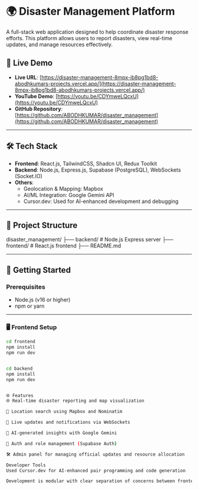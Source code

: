 # 🌍 Disaster Management Platform

A full-stack web application designed to help coordinate disaster response efforts. This platform allows users to report disasters, view real-time updates, and manage resources effectively.

## 🔗 Live Demo

- **Live URL**: [https://disaster-management-8mpx-ib8pg1bd8-abodhkumars-projects.vercel.app/](https://disaster-management-8mpx-ib8pg1bd8-abodhkumars-projects.vercel.app/)
- **YouTube Demo**: [https://youtu.be/CDYmweLQcxU](https://youtu.be/CDYmweLQcxU)
- **GitHub Repository**: [https://github.com/ABODHKUMAR/disaster_management](https://github.com/ABODHKUMAR/disaster_management)

---

## 🛠️ Tech Stack

- **Frontend**: React.js, TailwindCSS, Shadcn UI, Redux Toolkit
- **Backend**: Node.js, Express.js, Supabase (PostgreSQL), WebSockets (Socket.IO)
- **Others**:
  - Geolocation & Mapping: Mapbox
  - AI/ML Integration: Google Gemini API
  - Cursor.dev: Used for AI-enhanced development and debugging

---

## 📁 Project Structure

disaster_management/
├── backend/ # Node.js Express server
├── frontend/ # React.js frontend
├── README.md


---

## 🚀 Getting Started

### Prerequisites

- Node.js (v16 or higher)
- npm or yarn

---

### 🖥️ Frontend Setup

```bash
cd frontend
npm install
npm run dev


cd backend
npm install
npm run dev


🌐 Features
🌐 Real-time disaster reporting and map visualization

📍 Location search using Mapbox and Nominatim

🔔 Live updates and notifications via WebSockets

📡 AI-generated insights with Google Gemini

🔑 Auth and role management (Supabase Auth)

🛠️ Admin panel for managing official updates and resource allocation

Developer Tools
Used Cursor.dev for AI-enhanced pair programming and code generation

Development is modular with clear separation of concerns between frontend and backend



